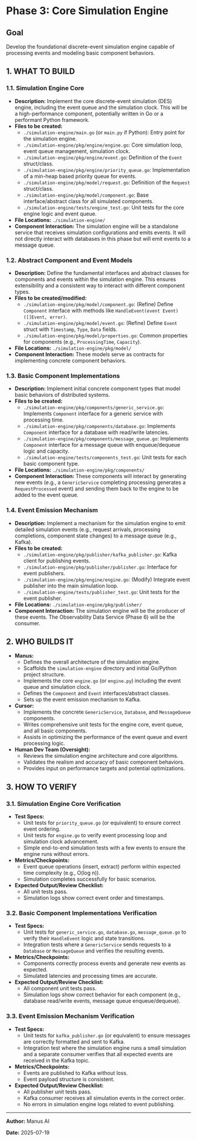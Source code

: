 # Phase 3: Core Simulation Engine

## Goal
Develop the foundational discrete-event simulation engine capable of processing events and modeling basic component behaviors.

## 1. WHAT TO BUILD

### 1.1. Simulation Engine Core

*   **Description:** Implement the core discrete-event simulation (DES) engine, including the event queue and the simulation clock. This will be a high-performance component, potentially written in Go or a performant Python framework.
*   **Files to be created:**
    *   `./simulation-engine/main.go` (or `main.py` if Python): Entry point for the simulation engine.
    *   `./simulation-engine/pkg/engine/engine.go`: Core simulation loop, event queue management, simulation clock.
    *   `./simulation-engine/pkg/engine/event.go`: Definition of the `Event` struct/class.
    *   `./simulation-engine/pkg/engine/priority_queue.go`: Implementation of a min-heap based priority queue for events.
    *   `./simulation-engine/pkg/model/request.go`: Definition of the `Request` struct/class.
    *   `./simulation-engine/pkg/model/component.go`: Base interface/abstract class for all simulated components.
    *   `./simulation-engine/tests/engine_test.go`: Unit tests for the core engine logic and event queue.
*   **File Locations:** `./simulation-engine/`
*   **Component Interaction:** The simulation engine will be a standalone service that receives simulation configurations and emits events. It will not directly interact with databases in this phase but will emit events to a message queue.

### 1.2. Abstract Component and Event Models

*   **Description:** Define the fundamental interfaces and abstract classes for components and events within the simulation engine. This ensures extensibility and a consistent way to interact with different component types.
*   **Files to be created/modified:**
    *   `./simulation-engine/pkg/model/component.go`: (Refine) Define `Component` interface with methods like `HandleEvent(event Event) ([]Event, error)`.
    *   `./simulation-engine/pkg/model/event.go`: (Refine) Define `Event` struct with `Timestamp`, `Type`, `Data` fields.
    *   `./simulation-engine/pkg/model/properties.go`: Common properties for components (e.g., `ProcessingTime`, `Capacity`).
*   **File Locations:** `./simulation-engine/pkg/model/`
*   **Component Interaction:** These models serve as contracts for implementing concrete component behaviors.

### 1.3. Basic Component Implementations

*   **Description:** Implement initial concrete component types that model basic behaviors of distributed systems.
*   **Files to be created:**
    *   `./simulation-engine/pkg/components/generic_service.go`: Implements `Component` interface for a generic service with processing time.
    *   `./simulation-engine/pkg/components/database.go`: Implements `Component` interface for a database with read/write latencies.
    *   `./simulation-engine/pkg/components/message_queue.go`: Implements `Component` interface for a message queue with enqueue/dequeue logic and capacity.
    *   `./simulation-engine/tests/components_test.go`: Unit tests for each basic component type.
*   **File Locations:** `./simulation-engine/pkg/components/`
*   **Component Interaction:** These components will interact by generating new events (e.g., a `GenericService` completing processing generates a `RequestProcessed` event) and sending them back to the engine to be added to the event queue.

### 1.4. Event Emission Mechanism

*   **Description:** Implement a mechanism for the simulation engine to emit detailed simulation events (e.g., request arrivals, processing completions, component state changes) to a message queue (e.g., Kafka).
*   **Files to be created:**
    *   `./simulation-engine/pkg/publisher/kafka_publisher.go`: Kafka client for publishing events.
    *   `./simulation-engine/pkg/publisher/publisher.go`: Interface for event publishers.
    *   `./simulation-engine/pkg/engine/engine.go`: (Modify) Integrate event publisher into the main simulation loop.
    *   `./simulation-engine/tests/publisher_test.go`: Unit tests for the event publisher.
*   **File Locations:** `./simulation-engine/pkg/publisher/`
*   **Component Interaction:** The simulation engine will be the producer of these events. The Observability Data Service (Phase 6) will be the consumer.

## 2. WHO BUILDS IT

*   **Manus:**
    *   Defines the overall architecture of the simulation engine.
    *   Scaffolds the `simulation-engine` directory and initial Go/Python project structure.
    *   Implements the core `engine.go` (or `engine.py`) including the event queue and simulation clock.
    *   Defines the `Component` and `Event` interfaces/abstract classes.
    *   Sets up the event emission mechanism to Kafka.
*   **Cursor:**
    *   Implements the concrete `GenericService`, `Database`, and `MessageQueue` components.
    *   Writes comprehensive unit tests for the engine core, event queue, and all basic components.
    *   Assists in optimizing the performance of the event queue and event processing logic.
*   **Human Dev Team (Oversight):**
    *   Reviews the simulation engine architecture and core algorithms.
    *   Validates the realism and accuracy of basic component behaviors.
    *   Provides input on performance targets and potential optimizations.

## 3. HOW TO VERIFY

### 3.1. Simulation Engine Core Verification

*   **Test Specs:**
    *   Unit tests for `priority_queue.go` (or equivalent) to ensure correct event ordering.
    *   Unit tests for `engine.go` to verify event processing loop and simulation clock advancement.
    *   Simple end-to-end simulation tests with a few events to ensure the engine runs without errors.
*   **Metrics/Checkpoints:**
    *   Event queue operations (insert, extract) perform within expected time complexity (e.g., O(log n)).
    *   Simulation completes successfully for basic scenarios.
*   **Expected Output/Review Checklist:**
    *   All unit tests pass.
    *   Simulation logs show correct event order and timestamps.

### 3.2. Basic Component Implementations Verification

*   **Test Specs:**
    *   Unit tests for `generic_service.go`, `database.go`, `message_queue.go` to verify their `HandleEvent` logic and state transitions.
    *   Integration tests where a `GenericService` sends requests to a `Database` or `MessageQueue` and verifies the resulting events.
*   **Metrics/Checkpoints:**
    *   Components correctly process events and generate new events as expected.
    *   Simulated latencies and processing times are accurate.
*   **Expected Output/Review Checklist:**
    *   All component unit tests pass.
    *   Simulation logs show correct behavior for each component (e.g., database read/write events, message queue enqueue/dequeue).

### 3.3. Event Emission Mechanism Verification

*   **Test Specs:**
    *   Unit tests for `kafka_publisher.go` (or equivalent) to ensure messages are correctly formatted and sent to Kafka.
    *   Integration test where the simulation engine runs a small simulation and a separate consumer verifies that all expected events are received in the Kafka topic.
*   **Metrics/Checkpoints:**
    *   Events are published to Kafka without loss.
    *   Event payload structure is consistent.
*   **Expected Output/Review Checklist:**
    *   All publisher unit tests pass.
    *   Kafka consumer receives all simulation events in the correct order.
    *   No errors in simulation engine logs related to event publishing.

---

**Author:** Manus AI

**Date:** 2025-07-19


